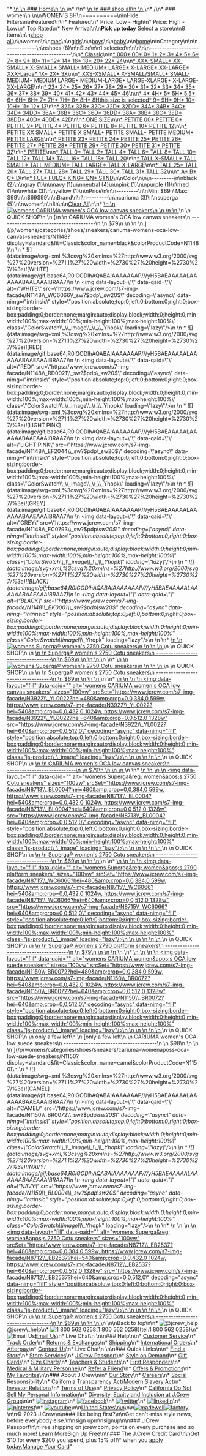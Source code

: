"*   [\n    \n    ### Home\n    \n    ](/)\n*   /\n*   [\n    \n    ### shop all\n    \n    ](/all)\n*   /\n*   ### women\n    \n\nWOMEN'S 8H\n==========\n\nHide Filters\n\nFeatured\n\n*   Featured\n*   Price: Low - High\n*   Price: High - Low\n*   Top Rated\n*   New Arrival\n\n**Pick up today** Select a store\n\n8 items\n\n[shop all](/all/?crawl=no)\n\nwomen\n\n[men](/all/mens?crawl=no)\n\n[girls](/all/girls?crawl=no)\n\n[boys](/all/boys?crawl=no)\n\n[baby](/all/baby?crawl=no)\n\n[home](/all/home?crawl=no)\n\nCategory\n\n\n------------\n\n[](/all/womens?sub-categories=womens-shopall-shoes&crawl=no&size=8H)shoes (8)\n\nSize\n\n1 selected[](/all/womens?crawl=no)\n\n\n\n\n----------------------------------------------\n\n[*   Classic](/all/womens?crawl=no&fit=Classic&size=8H)\n\n[*   000](/all/womens?crawl=no&size=000,8H)[*   00](/all/womens?crawl=no&size=00,8H)[*   0](/all/womens?crawl=no&size=0,8H)[*   1](/all/womens?crawl=no&size=1,8H)[*   2](/all/womens?crawl=no&size=2,8H)[*   3](/all/womens?crawl=no&size=3,8H)[*   4](/all/womens?crawl=no&size=4,8H)[*   5](/all/womens?crawl=no&size=5,8H)[*   6](/all/womens?crawl=no&size=6,8H)[*   7](/all/womens?crawl=no&size=7,8H)[*   8](/all/womens?crawl=no&size=8,8H)[*   9](/all/womens?crawl=no&size=8H,9)[*   10](/all/womens?crawl=no&size=10,8H)[*   11](/all/womens?crawl=no&size=11,8H)[*   12](/all/womens?crawl=no&size=12,8H)[*   14](/all/womens?crawl=no&size=14,8H)[*   16](/all/womens?crawl=no&size=16,8H)[*   18](/all/womens?crawl=no&size=18,8H)[*   20](/all/womens?crawl=no&size=20,8H)[*   22](/all/womens?crawl=no&size=22,8H)[*   24](/all/womens?crawl=no&size=24,8H)\n\n[*   XXX-SMALL](/all/womens?crawl=no&size=8H,XXX-SMALL)[*   XX-SMALL](/all/womens?crawl=no&size=8H,XX-SMALL)[*   X-SMALL](/all/womens?crawl=no&size=8H,X-SMALL)[*   SMALL](/all/womens?crawl=no&size=8H,SMALL)[*   MEDIUM](/all/womens?crawl=no&size=8H,MEDIUM)[*   LARGE](/all/womens?crawl=no&size=8H,LARGE)[*   X-LARGE](/all/womens?crawl=no&size=8H,X-LARGE)[*   XX-LARGE](/all/womens?crawl=no&size=8H,XX-LARGE)[*   XXX-Large](/all/womens?crawl=no&size=8H,XXXL)[*   1X](/all/womens?crawl=no&size=1X,8H)[*   2X](/all/womens?crawl=no&size=2X,8H)[*   3X](/all/womens?crawl=no&size=3X,8H)\n\n[*   XXS-XSMALL](/all/womens?crawl=no&size=8H,XXS-XSMALL)[*   X-SMALL/SMALL](/all/womens?crawl=no&size=8H,X-SMALL%2FSMALL)[*   SMALL-MEDIUM](/all/womens?crawl=no&size=8H,SMALL-MEDIUM)[*   MEDIUM LARGE](/all/womens?crawl=no&size=8H,MEDIUM%20LARGE)[*   MEDIUM-LARGE](/all/womens?crawl=no&size=8H,MEDIUM-LARGE)[*   LARGE-XLARGE](/all/womens?crawl=no&size=8H,LARGE-XLARGE)[*   X-LARGE-XX-LARGE](/all/womens?crawl=no&size=8H,X-LARGE-XX-LARGE)\n\n[*   23](/all/womens?crawl=no&size=23,8H)[*   24](/all/womens?crawl=no&size=24G,8H)[*   25](/all/womens?crawl=no&size=25,8H)[*   26](/all/womens?crawl=no&size=26,8H)[*   27](/all/womens?crawl=no&size=27,8H)[*   28](/all/womens?crawl=no&size=28,8H)[*   29](/all/womens?crawl=no&size=29,8H)[*   30](/all/womens?crawl=no&size=30,8H)[*   31](/all/womens?crawl=no&size=31,8H)[*   32](/all/womens?crawl=no&size=32,8H)[*   33](/all/womens?crawl=no&size=33,8H)[*   34](/all/womens?crawl=no&size=34,8H)[*   35](/all/womens?crawl=no&size=35,8H)[*   36](/all/womens?crawl=no&size=36,8H)[*   37](/all/womens?crawl=no&size=37,8H)[*   38](/all/womens?crawl=no&size=38,8H)[*   39](/all/womens?crawl=no&size=39,8H)[*   40](/all/womens?crawl=no&size=40,8H)[*   41](/all/womens?crawl=no&size=41,8H)[*   42](/all/womens?crawl=no&size=42,8H)[*   43](/all/womens?crawl=no&size=43,8H)[*   44](/all/womens?crawl=no&size=44,8H)[*   45](/all/womens?crawl=no&size=45,8H)[*   46](/all/womens?crawl=no&size=46,8H)\n\n[*   4](/all/womens?crawl=no&size=4%20MEDIUM,8H)[*   4H](/all/womens?crawl=no&size=4H%20MEDIUM,8H)[*   5](/all/womens?crawl=no&size=5%20MEDIUM,8H)[*   5H](/all/womens?crawl=no&size=5H%20MEDIUM,8H)[*   5.5](/all/womens?crawl=no&size=5.5,8H)[*   6](/all/womens?crawl=no&size=6%20MEDIUM,8H)[*   6H](/all/womens?crawl=no&size=6H,8H)[*   6H](/all/womens?crawl=no&size=6H%20MEDIUM,8H)[*   7](/all/womens?crawl=no&size=7%20MEDIUM,8H)[*   7H](/all/womens?crawl=no&size=7H%20MEDIUM,8H)[*   7H](/all/womens?crawl=no&size=7H,8H)[*   8](/all/womens?crawl=no&size=8%20MEDIUM,8H)[*   8H](/all/womens?crawl=no&size=8H,8H%20MEDIUM)[*   8Hthis size is selected](/all/womens?crawl=no)[*   9](/all/womens?crawl=no&size=8H,9%20MEDIUM)[*   9H](/all/womens?crawl=no&size=8H,9H%20MEDIUM)[*   9H](/all/womens?crawl=no&size=8H,9H)[*   10](/all/womens?crawl=no&size=10%20MEDIUM,8H)[*   10H](/all/womens?crawl=no&size=10H%20MEDIUM,8H)[*   11](/all/womens?crawl=no&size=11%20MEDIUM,8H)[*   12](/all/womens?crawl=no&size=12%20MEDIUM,8H)[*   13](/all/womens?crawl=no&size=13,8H)\n\n[*   32A](/all/womens?crawl=no&size=32A,8H)[*   32B](/all/womens?crawl=no&size=32B,8H)[*   32C](/all/womens?crawl=no&size=32C,8H)[*   32D](/all/womens?crawl=no&size=32D,8H)[*   32DD](/all/womens?crawl=no&size=32DD,8H)[*   34A](/all/womens?crawl=no&size=34A,8H)[*   34B](/all/womens?crawl=no&size=34B,8H)[*   34C](/all/womens?crawl=no&size=34C,8H)[*   34D](/all/womens?crawl=no&size=34D,8H)[*   34DD](/all/womens?crawl=no&size=34DD,8H)[*   36A](/all/womens?crawl=no&size=36A,8H)[*   36B](/all/womens?crawl=no&size=36B,8H)[*   36C](/all/womens?crawl=no&size=36C,8H)[*   36D](/all/womens?crawl=no&size=36D,8H)[*   36DD](/all/womens?crawl=no&size=36DD,8H)[*   38A](/all/womens?crawl=no&size=38A,8H)[*   38B](/all/womens?crawl=no&size=38B,8H)[*   38C](/all/womens?crawl=no&size=38C,8H)[*   38D](/all/womens?crawl=no&size=38D,8H)[*   38DD](/all/womens?crawl=no&size=38DD,8H)[*   40D](/all/womens?crawl=no&size=40D,8H)[*   40DD](/all/womens?crawl=no&size=40DD,8H)[*   42D](/all/womens?crawl=no&size=42D,8H)\n\n[*   ONE SIZE](/all/womens?crawl=no&size=8H,ONE%20SIZE)\n\n[*   PETITE 00](/all/womens?crawl=no&size=8H,PETITE%2000)[*   PETITE 0](/all/womens?crawl=no&size=8H,PETITE%200)[*   PETITE 2](/all/womens?crawl=no&size=8H,PETITE%202)[*   PETITE 4](/all/womens?crawl=no&size=8H,PETITE%204)[*   PETITE 6](/all/womens?crawl=no&size=8H,PETITE%206)[*   PETITE 8](/all/womens?crawl=no&size=8H,PETITE%208)[*   PETITE 10](/all/womens?crawl=no&size=8H,PETITE%2010)[*   PETITE 12](/all/womens?crawl=no&size=8H,PETITE%2012)\n\n[*   PETITE XX SMALL](/all/womens?crawl=no&size=8H,PETITE%20XX%20SMALL)[*   PETITE X SMALL](/all/womens?crawl=no&size=8H,PETITE%20X%20SMALL)[*   PETITE SMALL](/all/womens?crawl=no&size=8H,PETITE%20SMALL)[*   PETITE MEDIUM](/all/womens?crawl=no&size=8H,PETITE%20MEDIUM)[*   PETITE LARGE](/all/womens?crawl=no&size=8H,PETITE%20LARGE)\n\n[*   PETITE 23](/all/womens?crawl=no&size=8H,PETITE%2023)[*   PETITE 24](/all/womens?crawl=no&size=8H,PETITE%2024)[*   PETITE 25](/all/womens?crawl=no&size=8H,PETITE%2025)[*   PETITE 26](/all/womens?crawl=no&size=8H,PETITE%2026)[*   PETITE 27](/all/womens?crawl=no&size=8H,PETITE%2027)[*   PETITE 28](/all/womens?crawl=no&size=8H,PETITE%2028)[*   PETITE 29](/all/womens?crawl=no&size=8H,PETITE%2029)[*   PETITE 30](/all/womens?crawl=no&size=8H,PETITE%2030)[*   PETITE 31](/all/womens?crawl=no&size=8H,PETITE%2031)[*   PETITE 32](/all/womens?crawl=no&size=8H,PETITE%2032)\n\n[*   PETITE](/all/womens?crawl=no&size=8H,PETITE)\n\n[*   TALL 0](/all/womens?crawl=no&size=8H,TALL%20SIZE%200)[*   TALL 2](/all/womens?crawl=no&size=8H,TALL%202)[*   TALL 4](/all/womens?crawl=no&size=8H,TALL%204)[*   TALL 6](/all/womens?crawl=no&size=8H,TALL%206)[*   TALL 8](/all/womens?crawl=no&size=8H,TALL%208)[*   TALL 10](/all/womens?crawl=no&size=8H,TALL%2010)[*   TALL 12](/all/womens?crawl=no&size=8H,TALL%2012)[*   TALL 14](/all/womens?crawl=no&size=8H,TALL%2014)[*   TALL 16](/all/womens?crawl=no&size=8H,TALL%2016)[*   TALL 18](/all/womens?crawl=no&size=8H,TALL%2018)[*   TALL 20](/all/womens?crawl=no&size=8H,TALL%2020)\n\n[*   TALL X-SMALL](/all/womens?crawl=no&size=8H,TALL%20X-SMALL)[*   TALL SMALL](/all/womens?crawl=no&size=8H,TALL%20SMALL)[*   TALL MEDIUM](/all/womens?crawl=no&size=8H,TALL%20MEDIUM)[*   TALL LARGE](/all/womens?crawl=no&size=8H,TALL%20LARGE)[*   TALL X-LARGE](/all/womens?crawl=no&size=8H,TALL%20X-LARGE)\n\n[*   TALL 25](/all/womens?crawl=no&size=8H,TALL%2025)[*   TALL 26](/all/womens?crawl=no&size=8H,TALL%2026)[*   TALL 27](/all/womens?crawl=no&size=8H,TALL%2027)[*   TALL 28](/all/womens?crawl=no&size=8H,TALL%2028)[*   TALL 29](/all/womens?crawl=no&size=8H,TALL%2029)[*   TALL 30](/all/womens?crawl=no&size=8H,TALL%2030)[*   TALL 31](/all/womens?crawl=no&size=8H,TALL%2031)[*   TALL 32](/all/womens?crawl=no&size=8H,TALL%2032)\n\n[*   A](/all/womens?crawl=no&size=8H,A)[*   B](/all/womens?crawl=no&size=8H,B)[*   C](/all/womens?crawl=no&size=8H,C)[*   D](/all/womens?crawl=no&size=8H,D)\n\n[*   FUL](/all/womens?crawl=no&size=8H,FUL)[*   FULQ](/all/womens?crawl=no&size=8H,FULQ)[*   KING](/all/womens?crawl=no&size=8H,KING)[*   QN](/all/womens?crawl=no&size=8H,QN)[*   STND](/all/womens?crawl=no&size=8H,STND)\n\nColor\n\n\n---------\n\n[](/all/womens?crawl=no&l_color=root-black&size=8H)black (2)\n\n[](/all/womens?crawl=no&l_color=root-gray&size=8H)gray (1)\n\n[](/all/womens?crawl=no&l_color=root-navy&size=8H)navy (1)\n\n[](/all/womens?crawl=no&l_color=root-neutral&size=8H)neutral (4)\n\n[](/all/womens?crawl=no&l_color=root-pink&size=8H)pink (1)\n\n[](/all/womens?crawl=no&l_color=root-purple&size=8H)purple (1)\n\n[](/all/womens?crawl=no&l_color=root-red&size=8H)red (1)\n\n[](/all/womens?crawl=no&l_color=root-white&size=8H)white (3)\n\n[](/all/womens?crawl=no&l_color=root-yellow&size=8H)yellow (1)\n\nPrice\n\n\n---------\n\nMin: $69 / Max: $99\n\n$69$99\n\nBrand\n\n\n---------\n\n[](/all/womens?brand=CARIUMA&crawl=no&size=8H)cariuma (3)\n\n[](/all/womens?brand=SUPERGA&crawl=no&size=8H)superga (5)\n\nwomen[](/all/?crawl=no)\n\n8h[](/all/womens?crawl=no)\n\n[Clear All](/all/?crawl=no)\n\n*   [\n    \n    ![womens CARIUMA women's OCA low canvas sneakers](https://www.jcrew.com/s7-img-facade/N1148_BK0001?hei=640&crop=0,0,512,0)\n    \n    \n    \n    ](/p/womens/categories/shoes/sneakers/cariuma-womens-oca-low-canvas-sneakers/N1148?display=standard&fit=Classic&color_name=black&colorProductCode=N1148)\n    \n    QUICK SHOP\n    \n    [\n    \n    CARIUMA women's OCA low canvas sneakers\n    ---------------------------------------\n    \n    $79\n    \n    \n    \n    ](/p/womens/categories/shoes/sneakers/cariuma-womens-oca-low-canvas-sneakers/N1148?display=standard&fit=Classic&color_name=black&colorProductCode=N1148)\n    \n    *   ![](data:image/svg+xml,%3csvg%20xmlns=%27http://www.w3.org/2000/svg%27%20version=%271.1%27%20width=%2730%27%20height=%2730%27/%3e)![WHITE](data:image/gif;base64,R0lGODlhAQABAIAAAAAAAP///yH5BAEAAAAALAAAAAABAAEAAAIBRAA7)\n        \n        <img data-layout=\"\" data-qaid=\"\" alt=\"WHITE\" src=\"https://www.jcrew.com/s7-img-facade/N1148\\_WC6066\\_sw?$pdp\\_sw20$\" decoding=\"async\" data-nimg=\"intrinsic\" style=\"position:absolute;top:0;left:0;bottom:0;right:0;box-sizing:border-box;padding:0;border:none;margin:auto;display:block;width:0;height:0;min-width:100%;max-width:100%;min-height:100%;max-height:100%\" class=\"ColorSwatch\\_\\_image\\_\\_\\_Yhopk\" loading=\"lazy\"/>\n        \n    *   ![](data:image/svg+xml,%3csvg%20xmlns=%27http://www.w3.org/2000/svg%27%20version=%271.1%27%20width=%2730%27%20height=%2730%27/%3e)![RED](data:image/gif;base64,R0lGODlhAQABAIAAAAAAAP///yH5BAEAAAAALAAAAAABAAEAAAIBRAA7)\n        \n        <img data-layout=\"\" data-qaid=\"\" alt=\"RED\" src=\"https://www.jcrew.com/s7-img-facade/N1148\\_RD0021\\_sw?$pdp\\_sw20$\" decoding=\"async\" data-nimg=\"intrinsic\" style=\"position:absolute;top:0;left:0;bottom:0;right:0;box-sizing:border-box;padding:0;border:none;margin:auto;display:block;width:0;height:0;min-width:100%;max-width:100%;min-height:100%;max-height:100%\" class=\"ColorSwatch\\_\\_image\\_\\_\\_Yhopk\" loading=\"lazy\"/>\n        \n    *   ![](data:image/svg+xml,%3csvg%20xmlns=%27http://www.w3.org/2000/svg%27%20version=%271.1%27%20width=%2730%27%20height=%2730%27/%3e)![LIGHT PINK](data:image/gif;base64,R0lGODlhAQABAIAAAAAAAP///yH5BAEAAAAALAAAAAABAAEAAAIBRAA7)\n        \n        <img data-layout=\"\" data-qaid=\"\" alt=\"LIGHT PINK\" src=\"https://www.jcrew.com/s7-img-facade/N1148\\_EF2044\\_sw?$pdp\\_sw20$\" decoding=\"async\" data-nimg=\"intrinsic\" style=\"position:absolute;top:0;left:0;bottom:0;right:0;box-sizing:border-box;padding:0;border:none;margin:auto;display:block;width:0;height:0;min-width:100%;max-width:100%;min-height:100%;max-height:100%\" class=\"ColorSwatch\\_\\_image\\_\\_\\_Yhopk\" loading=\"lazy\"/>\n        \n    *   ![](data:image/svg+xml,%3csvg%20xmlns=%27http://www.w3.org/2000/svg%27%20version=%271.1%27%20width=%2730%27%20height=%2730%27/%3e)![GREY](data:image/gif;base64,R0lGODlhAQABAIAAAAAAAP///yH5BAEAAAAALAAAAAABAAEAAAIBRAA7)\n        \n        <img data-layout=\"\" data-qaid=\"\" alt=\"GREY\" src=\"https://www.jcrew.com/s7-img-facade/N1148\\_EC0793\\_sw?$pdp\\_sw20$\" decoding=\"async\" data-nimg=\"intrinsic\" style=\"position:absolute;top:0;left:0;bottom:0;right:0;box-sizing:border-box;padding:0;border:none;margin:auto;display:block;width:0;height:0;min-width:100%;max-width:100%;min-height:100%;max-height:100%\" class=\"ColorSwatch\\_\\_image\\_\\_\\_Yhopk\" loading=\"lazy\"/>\n        \n    *   ![](data:image/svg+xml,%3csvg%20xmlns=%27http://www.w3.org/2000/svg%27%20version=%271.1%27%20width=%2730%27%20height=%2730%27/%3e)![BLACK](data:image/gif;base64,R0lGODlhAQABAIAAAAAAAP///yH5BAEAAAAALAAAAAABAAEAAAIBRAA7)\n        \n        <img data-layout=\"\" data-qaid=\"\" alt=\"BLACK\" src=\"https://www.jcrew.com/s7-img-facade/N1148\\_BK0001\\_sw?$pdp\\_sw20$\" decoding=\"async\" data-nimg=\"intrinsic\" style=\"position:absolute;top:0;left:0;bottom:0;right:0;box-sizing:border-box;padding:0;border:none;margin:auto;display:block;width:0;height:0;min-width:100%;max-width:100%;min-height:100%;max-height:100%\" class=\"ColorSwatch\\_\\_image\\_\\_\\_Yhopk\" loading=\"lazy\"/>\n        \n    \n*   [\n    \n    ![womens Superga&reg; women&apos;s 2750 Cotu sneakers](https://www.jcrew.com/s7-img-facade/N8711_WC6066?hei=640&crop=0,0,512,0)\n    \n    \n    \n    ](/p/womens/categories/shoes/sneakers/supergareg-womenaposs-2750-cotu-sneakers/N8711?display=standard&fit=Classic&color_name=white&colorProductCode=N8711)\n    \n    QUICK SHOP\n    \n    [\n    \n    Superga® women's 2750 Cotu sneakers\n    -----------------------------------\n    \n    $69\n    \n    \n    \n    ](/p/womens/categories/shoes/sneakers/supergareg-womenaposs-2750-cotu-sneakers/N8711?display=standard&fit=Classic&color_name=white&colorProductCode=N8711)\n    \n*   [\n    \n    ![womens Superga&reg; women&apos;s 2750 Cotu sneakers](https://www.jcrew.com/s7-img-facade/N8714_BK0001?hei=640&crop=0,0,512,0)\n    \n    \n    \n    ](/p/womens/categories/shoes/sneakers/supergareg-womenaposs-2750-cotu-sneakers/N8714?display=standard&fit=Classic&color_name=black&colorProductCode=N8714)\n    \n    QUICK SHOP\n    \n    [\n    \n    Superga® women's 2750 Cotu sneakers\n    -----------------------------------\n    \n    $69\n    \n    \n    \n    ](/p/womens/categories/shoes/sneakers/supergareg-womenaposs-2750-cotu-sneakers/N8714?display=standard&fit=Classic&color_name=black&colorProductCode=N8714)\n    \n*   [\n    \n    ![womens CARIUMA women's OCA low canvas sneakers](data:image/gif;base64,R0lGODlhAQABAIAAAAAAAP///yH5BAEAAAAALAAAAAABAAEAAAIBRAA7)\n    \n    <img data-layout=\"fill\" data-qaid=\"\" alt=\"womens CARIUMA women&#x27;s OCA low canvas sneakers\" sizes=\"100vw\" srcSet=\"https://www.jcrew.com/s7-img-facade/N3922\\_YL0022?hei=480&amp;crop=0,0,384,0 599w, https://www.jcrew.com/s7-img-facade/N3922\\_YL0022?hei=540&amp;crop=0,0,432,0 1024w, https://www.jcrew.com/s7-img-facade/N3922\\_YL0022?hei=640&amp;crop=0,0,512,0 1328w\" src=\"https://www.jcrew.com/s7-img-facade/N3922\\_YL0022?hei=640&amp;crop=0,0,512,0\" decoding=\"async\" data-nimg=\"fill\" style=\"position:absolute;top:0;left:0;bottom:0;right:0;box-sizing:border-box;padding:0;border:none;margin:auto;display:block;width:0;height:0;min-width:100%;max-width:100%;min-height:100%;max-height:100%\" class=\"js-product\\_\\_image\" loading=\"lazy\"/>\n    \n    \n    \n    \n    \n    ](/p/womens/categories/shoes/sneakers/cariuma-womens-oca-low-canvas-sneakers/N3922?display=standard&fit=Classic&color_name=pale-chamois&colorProductCode=N3922)\n    \n    QUICK SHOP\n    \n    [\n    \n    CARIUMA women's OCA low canvas sneakers\n    ---------------------------------------\n    \n    $79\n    \n    \n    \n    ](/p/womens/categories/shoes/sneakers/cariuma-womens-oca-low-canvas-sneakers/N3922?display=standard&fit=Classic&color_name=pale-chamois&colorProductCode=N3922)\n    \n*   [\n    \n    ![womens Superga&reg; women&apos;s 2750 Cotu sneakers](data:image/gif;base64,R0lGODlhAQABAIAAAAAAAP///yH5BAEAAAAALAAAAAABAAEAAAIBRAA7)\n    \n    <img data-layout=\"fill\" data-qaid=\"\" alt=\"womens Superga&amp;reg; women&amp;apos;s 2750 Cotu sneakers\" sizes=\"100vw\" srcSet=\"https://www.jcrew.com/s7-img-facade/N8713\\_BL0004?hei=480&amp;crop=0,0,384,0 599w, https://www.jcrew.com/s7-img-facade/N8713\\_BL0004?hei=540&amp;crop=0,0,432,0 1024w, https://www.jcrew.com/s7-img-facade/N8713\\_BL0004?hei=640&amp;crop=0,0,512,0 1328w\" src=\"https://www.jcrew.com/s7-img-facade/N8713\\_BL0004?hei=640&amp;crop=0,0,512,0\" decoding=\"async\" data-nimg=\"fill\" style=\"position:absolute;top:0;left:0;bottom:0;right:0;box-sizing:border-box;padding:0;border:none;margin:auto;display:block;width:0;height:0;min-width:100%;max-width:100%;min-height:100%;max-height:100%\" class=\"js-product\\_\\_image\" loading=\"lazy\"/>\n    \n    \n    \n    \n    \n    ](/p/womens/categories/shoes/sneakers/supergareg-womenaposs-2750-cotu-sneakers/N8713?display=standard&fit=Classic&color_name=navy&colorProductCode=N8713)\n    \n    QUICK SHOP\n    \n    [\n    \n    Superga® women's 2750 Cotu sneakers\n    -----------------------------------\n    \n    $69\n    \n    \n    \n    ](/p/womens/categories/shoes/sneakers/supergareg-womenaposs-2750-cotu-sneakers/N8713?display=standard&fit=Classic&color_name=navy&colorProductCode=N8713)\n    \n*   [\n    \n    ![womens Superga&reg; women&apos;s 2790 platform sneakers](data:image/gif;base64,R0lGODlhAQABAIAAAAAAAP///yH5BAEAAAAALAAAAAABAAEAAAIBRAA7)\n    \n    <img data-layout=\"fill\" data-qaid=\"\" alt=\"womens Superga&amp;reg; women&amp;apos;s 2790 platform sneakers\" sizes=\"100vw\" srcSet=\"https://www.jcrew.com/s7-img-facade/N8715\\_WC6066?hei=480&amp;crop=0,0,384,0 599w, https://www.jcrew.com/s7-img-facade/N8715\\_WC6066?hei=540&amp;crop=0,0,432,0 1024w, https://www.jcrew.com/s7-img-facade/N8715\\_WC6066?hei=640&amp;crop=0,0,512,0 1328w\" src=\"https://www.jcrew.com/s7-img-facade/N8715\\_WC6066?hei=640&amp;crop=0,0,512,0\" decoding=\"async\" data-nimg=\"fill\" style=\"position:absolute;top:0;left:0;bottom:0;right:0;box-sizing:border-box;padding:0;border:none;margin:auto;display:block;width:0;height:0;min-width:100%;max-width:100%;min-height:100%;max-height:100%\" class=\"js-product\\_\\_image\" loading=\"lazy\"/>\n    \n    \n    \n    \n    \n    ](/p/womens/categories/shoes/sneakers/supergareg-womenaposs-2790-platform-sneakers/N8715?display=standard&fit=Classic&color_name=white&colorProductCode=N8715)\n    \n    QUICK SHOP\n    \n    [\n    \n    Superga® women's 2790 platform sneakers\n    ---------------------------------------\n    \n    $79\n    \n    \n    \n    ](/p/womens/categories/shoes/sneakers/supergareg-womenaposs-2790-platform-sneakers/N8715?display=standard&fit=Classic&color_name=white&colorProductCode=N8715)\n    \n*   [\n    \n    ![womens CARIUMA women&apos;s OCA low suede sneakers](data:image/gif;base64,R0lGODlhAQABAIAAAAAAAP///yH5BAEAAAAALAAAAAABAAEAAAIBRAA7)\n    \n    <img data-layout=\"fill\" data-qaid=\"\" alt=\"womens CARIUMA women&amp;apos;s OCA low suede sneakers\" sizes=\"100vw\" srcSet=\"https://www.jcrew.com/s7-img-facade/N1150\\_BR0072?hei=480&amp;crop=0,0,384,0 599w, https://www.jcrew.com/s7-img-facade/N1150\\_BR0072?hei=540&amp;crop=0,0,432,0 1024w, https://www.jcrew.com/s7-img-facade/N1150\\_BR0072?hei=640&amp;crop=0,0,512,0 1328w\" src=\"https://www.jcrew.com/s7-img-facade/N1150\\_BR0072?hei=640&amp;crop=0,0,512,0\" decoding=\"async\" data-nimg=\"fill\" style=\"position:absolute;top:0;left:0;bottom:0;right:0;box-sizing:border-box;padding:0;border:none;margin:auto;display:block;width:0;height:0;min-width:100%;max-width:100%;min-height:100%;max-height:100%\" class=\"js-product\\_\\_image\" loading=\"lazy\"/>\n    \n    \n    \n    \n    \n    ](/p/womens/categories/shoes/sneakers/cariuma-womenaposs-oca-low-suede-sneakers/N1150?display=standard&fit=Classic&color_name=camel&colorProductCode=N1150)\n    \n    QUICK SHOP\n    \n    only a few left\n    \n    [only a few left\n    \n    CARIUMA women's OCA low suede sneakers\n    --------------------------------------\n    \n    $98\n    \n    \n    \n    ](/p/womens/categories/shoes/sneakers/cariuma-womenaposs-oca-low-suede-sneakers/N1150?display=standard&fit=Classic&color_name=camel&colorProductCode=N1150)\n    \n    *   ![](data:image/svg+xml,%3csvg%20xmlns=%27http://www.w3.org/2000/svg%27%20version=%271.1%27%20width=%2730%27%20height=%2730%27/%3e)![CAMEL](data:image/gif;base64,R0lGODlhAQABAIAAAAAAAP///yH5BAEAAAAALAAAAAABAAEAAAIBRAA7)\n        \n        <img data-layout=\"\" data-qaid=\"\" alt=\"CAMEL\" src=\"https://www.jcrew.com/s7-img-facade/N1150\\_BR0072\\_sw?$pdp\\_sw20$\" decoding=\"async\" data-nimg=\"intrinsic\" style=\"position:absolute;top:0;left:0;bottom:0;right:0;box-sizing:border-box;padding:0;border:none;margin:auto;display:block;width:0;height:0;min-width:100%;max-width:100%;min-height:100%;max-height:100%\" class=\"ColorSwatch\\_\\_image\\_\\_\\_Yhopk\" loading=\"lazy\"/>\n        \n    *   ![](data:image/svg+xml,%3csvg%20xmlns=%27http://www.w3.org/2000/svg%27%20version=%271.1%27%20width=%2730%27%20height=%2730%27/%3e)![NAVY](data:image/gif;base64,R0lGODlhAQABAIAAAAAAAP///yH5BAEAAAAALAAAAAABAAEAAAIBRAA7)\n        \n        <img data-layout=\"\" data-qaid=\"\" alt=\"NAVY\" src=\"https://www.jcrew.com/s7-img-facade/N1150\\_BL0004\\_sw?$pdp\\_sw20$\" decoding=\"async\" data-nimg=\"intrinsic\" style=\"position:absolute;top:0;left:0;bottom:0;right:0;box-sizing:border-box;padding:0;border:none;margin:auto;display:block;width:0;height:0;min-width:100%;max-width:100%;min-height:100%;max-height:100%\" class=\"ColorSwatch\\_\\_image\\_\\_\\_Yhopk\" loading=\"lazy\"/>\n        \n    \n*   [\n    \n    ![womens Superga&reg; women&apos;s 2750 Cotu sneakers](data:image/gif;base64,R0lGODlhAQABAIAAAAAAAP///yH5BAEAAAAALAAAAAABAAEAAAIBRAA7)\n    \n    <img data-layout=\"fill\" data-qaid=\"\" alt=\"womens Superga&amp;reg; women&amp;apos;s 2750 Cotu sneakers\" sizes=\"100vw\" srcSet=\"https://www.jcrew.com/s7-img-facade/N8712\\_EB2537?hei=480&amp;crop=0,0,384,0 599w, https://www.jcrew.com/s7-img-facade/N8712\\_EB2537?hei=540&amp;crop=0,0,432,0 1024w, https://www.jcrew.com/s7-img-facade/N8712\\_EB2537?hei=640&amp;crop=0,0,512,0 1328w\" src=\"https://www.jcrew.com/s7-img-facade/N8712\\_EB2537?hei=640&amp;crop=0,0,512,0\" decoding=\"async\" data-nimg=\"fill\" style=\"position:absolute;top:0;left:0;bottom:0;right:0;box-sizing:border-box;padding:0;border:none;margin:auto;display:block;width:0;height:0;min-width:100%;max-width:100%;min-height:100%;max-height:100%\" class=\"js-product\\_\\_image\" loading=\"lazy\"/>\n    \n    \n    \n    \n    \n    ](/p/womens/categories/shoes/sneakers/supergareg-womenaposs-2750-cotu-sneakers/N8712?display=standard&fit=Classic&color_name=cream&colorProductCode=N8712)\n    \n    QUICK SHOP\n    \n    [\n    \n    Superga® women's 2750 Cotu sneakers\n    -----------------------------------\n    \n    $69\n    \n    \n    \n    ](/p/womens/categories/shoes/sneakers/supergareg-womenaposs-2750-cotu-sneakers/N8712?display=standard&fit=Classic&color_name=cream&colorProductCode=N8712)\n    \n\nBack to top\n\n*   ![@jcrew_help](/next-static/images/sidecar-modules/footer/twitter-2.svg)[@jcrew\\_help](https://twitter.com/jcrew_help)\n*   ![1 800 562 0258](/next-static/images/sidecar-modules/footer/phone-2.svg)[1 800 562 0258](tel:1 800 562 0258)\n*   ![Email Us](/next-static/images/sidecar-modules/footer/email.svg)[Email Us](mailto:help@jcrew.com)\n*   Live Chat\n    \n\n### Help\n\n*   [Customer Service](/help/customer-service)\n*   [Track Order](/help/order-status)\n*   [Returns & Exchanges](/help/returns-exchanges)\n*   [Shipping](/help/shipping-handling)\n*   [International Orders](/help/international-orders)\n*   [Afterpay](/afterpay-faq)\n*   [Contact Us](/help/contact-us)\n*   Live Chat\n    \n\n### Quick Links\n\n*   [Find a Store](https://stores.jcrew.com/search)\n*   [Store Services](/s/store-services)\n*   [J.Crew Passport](/s/rewards)\n*   [Style on Demand](/s/style-on-demand)\n*   [Gift Cards](/help/gift-card)\n*   [Size Charts](/r/size-charts)\n*   [Teachers & Students](/s/teacher-student-discount)\n*   [First Responders](/s/military-medical-first-responder-discount)\n*   [Medical & Military Personnel](/s/military-medical-first-responder-discount)\n*   [Refer a Friend](/share)\n*   [Offers & Promotions](/best-deals)\n*   [My Favorites](/favorites)\n\n### About J.Crew\n\n*   [Our Story](/s/aboutus)\n*   [Careers](https://jobs.jcrew.com)\n*   [Social Responsibility](/s/corporate-responsibility)\n*   [California Transparency Act/Modern Slavery Act](/s/CSR-california-transparency-act)\n*   [Investor Relations](https://investors.jcrew.com)\n*   [Terms of Use](/help/terms-of-use)\n*   [Privacy Policy](/help/privacy-policy)\n*   [California Do Not Sell My Personal Information](https://jcrew.clarip.com/dsr/create?brand=jcrew&type=3)\n*   [Diversity, Equity and Inclusion at J.Crew Group](/s/diversity-equity-inclusion)\n\n*   [![instagram](/next-static/images/sidecar-modules/footer/instagram-2.svg)](http://instagram.com/jcrew)\n*   [![facebook](/next-static/images/sidecar-modules/footer/facebook-2.svg)](https://www.facebook.com/jcrew)\n*   [![twitter](/next-static/images/sidecar-modules/footer/twitter-2.svg)](https://twitter.com/jcrew)\n*   [![linkedin](/next-static/images/sidecar-modules/footer/linkedin.svg)](https://www.linkedin.com/company/j-crew)\n*   [![pinterest](/next-static/images/sidecar-modules/footer/pinterest-2.svg)](http://pinterest.com/jcrew/)\n*   [![youtube](/next-static/images/sidecar-modules/footer/youtube-2.svg)](http://www.youtube.com/user/jcrewinsider)\n\n[United States\n\n](/r/context-chooser)\n\n[![madewell](/next-static/images/sidecar-modules/footer/madewell.svg)](https://www.madewell.com)[![factory](/next-static/images/sidecar-modules/navigation/jcrew-factory-logo-black.svg)](https://factory.jcrew.com)\n\n© 2023 J.Crew\n\n### like being first?\n\nGet can't-miss style news, before everybody else.\n\nsign up\n\nsignup\n\n### J.Crew Passport\n\nFree shipping on jcrew.com, points on every purchase and so much more! [Learn More](/s/rewards)[Sign Up Free](/?register=true)\n\n### The J.Crew Credit Card\n\nGet $10 for every $200 you spend, plus 15% off\\* when you [apply today.](/s/credit-card)[Manage Your Card](https://d.comenity.net/jcrew/)"